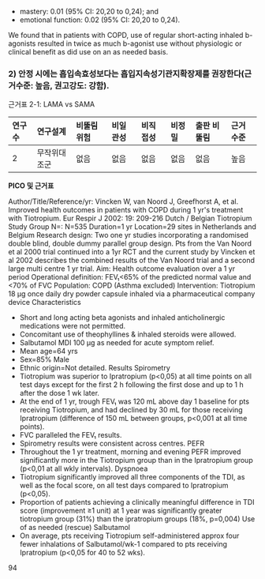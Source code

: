 - mastery: 0.01 (95% CI: 20,20 to 0,24); and
- emotional function: 0.02 (95% CI: 20,20 to 0,24).

We found that in patients with COPD, use of regular short-acting inhaled b-agonists resulted in twice as much b-agonist use without physiologic or clinical benefit as did use on an as needed basis.

### 2) 안정 시에는 흡입속효성보다는 흡입지속성기관지확장제를 권장한다(근거수준: 높음, 권고강도: 강함).

근거표 2-1: LAMA vs SAMA

| 연구수 | 연구설계   | 비뚤림 위험 | 비일관성 | 비직접성 | 비정밀 | 출판 비뚤림 | 근거수준 |
| :----- | :--------- | :---------- | :------- | :------- | :----- | :---------- | :------- |
| 2      | 무작위대조군 | 없음        | 없음     | 없음     | 없음   | 없음        | 높음     |

**PICO 및 근거표**

Author/Title/Reference/yr: Vincken W, van Noord J, Greefhorst A, et al. Improved health outcomes in patients with COPD during 1 yr's treatment with Tiotropium. Eur Respir J 2002: 19: 209-216 Dutch / Belgian Tiotropium Study Group
N=: N=535 Duration=1 yr Location=29 sites in Netherlands and Belgium
Research design: Two one yr studies incorporating a randomised double blind, double dummy parallel group design. Pts from the Van Noord et al 2000 trial continued into a 1yr RCT and the current study by Vincken et al 2002 describes the combined results of the Van Noord trial and a second large multi centre 1 yr trial.
Aim: Health outcome evaluation over a 1 yr period
Operational definition: FEV₁<65% of the predicted normal value and <70% of FVC
Population: COPD (Asthma excluded)
Intervention: Tiotropium 18 µg once daily dry powder capsule inhaled via a pharmaceutical company device
Characteristics
- Short and long acting beta agonists and inhaled anticholinergic medications were not permitted.
- Concomitant use of theophyllines & inhaled steroids were allowed.
- Salbutamol MDI 100 µg as needed for acute symptom relief.
- Mean age=64 yrs
- Sex=85% Male
- Ethnic origin=Not detailed.
Results
Spirometry
- Tiotropium was superior to Ipratropium (p<0,05) at all time points on all test days except for the first 2 h following the first dose and up to 1 h after the dose 1 wk later.
- At the end of 1 yr, trough FEV₁ was 120 mL above day 1 baseline for pts receiving Tiotropium, and had declined by 30 mL for those receiving Ipratropium (difference of 150 mL between groups, p<0,001 at all time points).
- FVC paralleled the FEV₁ results.
- Spirometry results were consistent across centres.
PEFR
- Throughout the 1 yr treatment, morning and evening PEFR improved significantly more in the Tiotropium group than in the Ipratropium group (p<0,01 at all wkly intervals).
Dyspnoea
- Tiotropium significantly improved all three components of the TDI, as well as the focal score, on all test days compared to Ipratropium (p<0,05).
- Proportion of patients achieving a clinically meaningful difference in TDI score (improvement ≥1 unit) at 1 year was significantly greater tiotropium group (31%) than the ipratropium groups (18%, p=0,004)
Use of as needed (rescue) Salbutamol
- On average, pts receiving Tiotropium self-administered approx four fewer inhalations of Salbutamol/wk-1 compared to pts receiving Ipratropium (p<0,05 for 40 to 52 wks).

<PAGE>94